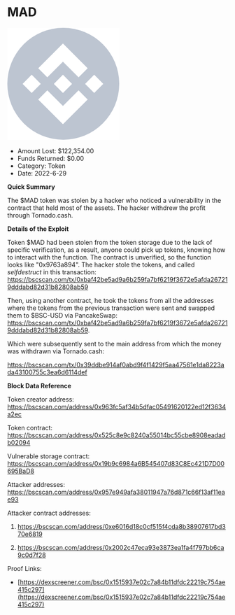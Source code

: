 # MAD
![MAD](/rektimages/MAD.png)
- Amount Lost: $122,354.00
- Funds Returned: $0.00
- Category: Token
- Date: 2022-6-29

**Quick Summary**

The $MAD token was stolen by a hacker who noticed a vulnerability in the contract that held most of the assets. The hacker withdrew the profit through Tornado.cash.

  


 **Details of the Exploit**

Token $MAD had been stolen from the token storage due to the lack of specific verification, as a result, anyone could pick up tokens, knowing how to interact with the function. The contract is unverified, so the function looks like "0x9763a894". The hacker stole the tokens, and called _selfdestruct_ in this transaction: https://bscscan.com/tx/0xbaf42be5ad9a6b259fa7bf6219f3672e5afda267219dddabd82d31b82808ab59

Then, using another contract, he took the tokens from all the addresses where the tokens from the previous transaction were sent and swapped them to $BSC-USD via PancakeSwap: https://bscscan.com/tx/0xbaf42be5ad9a6b259fa7bf6219f3672e5afda267219dddabd82d31b82808ab59.

Which were subsequently sent to the main address from which the money was withdrawn via Tornado.cash:

https://bscscan.com/tx/0x39ddbe914af0abd9f4f1429f5aa47561e1da8223ada43100755c3ea6d6114def

  


 **Block Data Reference**

Token creator address: https://bscscan.com/address/0x963fc5af34b5dfac05491620122ed12f3634a2ec

Token contract: https://bscscan.com/address/0x525c8e9c8240a55014bc55cbe8908eadadb02094

Vulnerable storage contract: https://bscscan.com/address/0x19b9c6984a6B545407d83C8Ec421D7D00695BaD8

  


Attacker addresses: https://bscscan.com/address/0x957e949afa38011947a76d871c66f13af11eae93

Attacker contract addresses: 

1) https://bscscan.com/address/0xe6016d18c0cf515f4cda8b38907617bd370e6819

2) https://bscscan.com/address/0x2002c47eca93e3873ea1fa4f797bb6ca9c0d7f28


Proof Links:
- [https://dexscreener.com/bsc/0x1515937e02c7a84b11dfdc22219c754ae415c297](https://dexscreener.com/bsc/0x1515937e02c7a84b11dfdc22219c754ae415c297)


